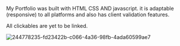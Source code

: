 My Portfolio was built with HTML CSS AND javascript. 
it is adaptable (responsive) to all platforms and also has client validation features.

All clickables are yet to be linked.

![244778235-fd23422b-c066-4a36-98fb-4ada60599ae7](https://github.com/lotsun/lotsunewland.github.io/assets/50834895/6d5c2466-d36f-44bc-b0b1-557a23a80f48)
